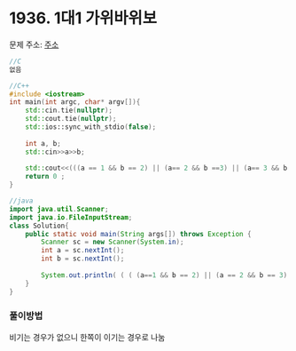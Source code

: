 # 1936. 1대1 가위바위보

문제 주소: [주소](https://swexpertacademy.com/main/code/problem/problemDetail.do?contestProbId=AV5PjKXKALcDFAUq&categoryId=AV5PjKXKALcDFAUq&categoryType=CODE)

```c
//C
없음
```

```c++
//C++
#include <iostream>
int main(int argc, char* argv[]){
    std::cin.tie(nullptr);
    std::cout.tie(nullptr);
    std::ios::sync_with_stdio(false);
    
    int a, b;
    std::cin>>a>>b;
    
    std::cout<<(((a == 1 && b == 2) || (a== 2 && b ==3) || (a== 3 && b ==1)) ? "B" : "A")<<"\n";
	return 0 ;
}
```

```java
//java
import java.util.Scanner;
import java.io.FileInputStream;
class Solution{
	public static void main(String args[]) throws Exception	{
		Scanner sc = new Scanner(System.in);
		int a = sc.nextInt();
        int b = sc.nextInt();
		
        System.out.println( ( ( (a==1 && b == 2) || (a == 2 && b == 3) || (a==3 && b== 1)) ? "B" : "A" )  );
	}
}
```



### 풀이방법

비기는 경우가 없으니 한쪽이 이기는 경우로 나눔